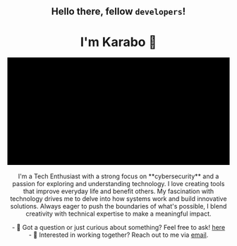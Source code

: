 <div align="center">
  <h2>Hello there, fellow <code>developers</code>!</h2>
  <h1>I'm Karabo 👋</h1>
</div>

<div align="center">
  <img src="https://github.com/Karabosithole/Karabosithole/blob/main/asset/Untitled-ezgif.com-video-to-gif-converter.gif" alt="Custom GIF">
</div>

<div align="center">
  <p>
    I'm a Tech Enthusiast with a strong focus on **cybersecurity** and a passion for exploring and understanding technology.
    I love creating tools that improve everyday life and benefit others. My fascination with technology drives me to delve into how systems work and build innovative solutions.
    Always eager to push the boundaries of what's possible, I blend creativity with technical expertise to make a meaningful impact.
  </p>

  <p>
    - 💬 Got a question or just curious about something? Feel free to ask! <a href="https://github.com/Karabosithole/Karabosithole/issues">here</a><br>
    - 💼 Interested in working together? Reach out to me via <a href="mailto:sitholekarabo0@gmail.com">email</a>.
  </p>
</div>
